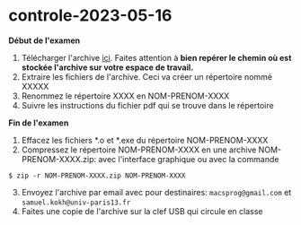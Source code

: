 # controle-2023-05-16

**Début de l'examen**

1. Télécharger l'archive [ici]([https://duckduckgo.com](https://drive.google.com/file/d/16c3wByvDbxOEgAgNsOsKkMr589GEvHvJ/view?usp=sharing)). Faites attention à **bien repérer le chemin où est stockée l'archive sur votre espace de travail.**
2. Extraire les fichiers de l'archive. Ceci va créer un répertoire nommé XXXXX
3. Renommez le répertoire XXXX en NOM-PRENOM-XXXX
4. Suivre les instructions du fichier pdf qui se trouve dans le répertoire

**Fin de l'examen**

1. Effacez les fichiers *.o et *.exe du répertoire NOM-PRENOM-XXXX
2. Compressez le répertoire NOM-PRENOM-XXXX en une archive NOM-PRENOM-XXXX.zip: avec l'interface graphique ou avec la commande
```
$ zip -r NOM-PRENOM-XXXX.zip NOM-PRENOM-XXXX
```
3. Envoyez l'archive par email avec pour destinaires: `macsprog@gmail.com` et `samuel.kokh@univ-paris13.fr`
4. Faites une copie de l'archive sur la clef USB qui circule en classe
